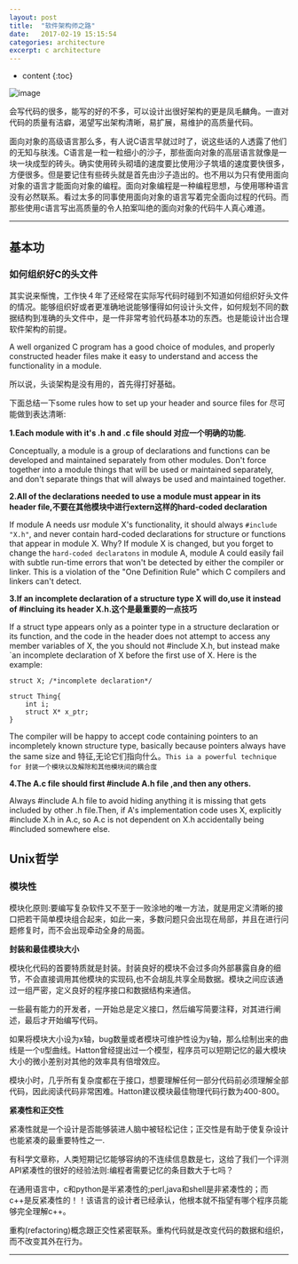 ```yaml
---
layout: post
title:  "软件架构师之路"
date:   2017-02-19 15:15:54
categories: architecture
excerpt: c architecture
---
```


* content
{:toc}


![image](http://coolshell.cn//wp-content/uploads/2016/10/drawing-recursive-300x204.jpg)

会写代码的很多，能写的好的不多，可以设计出很好架构的更是凤毛麟角。一直对代码的质量有洁癖，渴望写出架构清晰，易扩展，易维护的高质量代码。

面向对象的高级语言那么多，有人说C语言早就过时了，说这些话的人透露了他们的无知与肤浅。C语言是一粒一粒细小的沙子，那些面向对象的高层语言就像是一块一块成型的砖头。确实使用砖头砌墙的速度要比使用沙子筑墙的速度要快很多，方便很多。但是要记住有些砖头就是首先由沙子造出的。也不用以为只有使用面向对象的语言才能面向对象的编程。面向对象编程是一种编程思想，与使用哪种语言没有必然联系。看过太多的同事使用面向对象的语言写着完全面向过程的代码。而那些使用c语言写出高质量的令人拍案叫绝的面向对象的代码牛人真心难道。




---


## 基本功

### 如何组织好C的头文件

其实说来惭愧，工作快４年了还经常在实际写代码时碰到不知道如何组织好头文件的情况。能够组织好或者更准确地说能够懂得如何设计头文件，如何规划不同的数据结构到准确的头文件中，是一件非常考验代码基本功的东西。也是能设计出合理软件架构的前提。

A well organized C program has a good choice of modules, and properly constructed header files make it easy to understand and access the functionality in a module.

所以说，头谈架构是没有用的，首先得打好基础。
 
下面总结一下some rules how to set up your header and source files for 尽可能做到表达清晰:

**1.Each module with it's .h and .c file should 对应一个明确的功能.**

Conceptually, a module is a group of declarations and functions can be developed and maintained separately from other modules. Don't force together into a module things that will be used or maintained separately, and don't separate things that will always be used and maintained together.


**2.All of the declarations needed to use a module must appear in its header file,不要在其他模块中进行extern这样的hard-coded declaration**

If module A needs usr module X's functionality, it should always `#include "X.h"`, and never contain hard-coded declarations for structure or functions that appear in module X. Why? If module X is changed, but you forget to change the `hard-coded declaratons` in module A, module A could easily fail with subtle run-time errors that won't be detected by either the compiler or linker. This is a violation of the "One Definition Rule" which C compilers and linkers can't detect.


**3.If an incomplete declaration of a structure type X will do,use it instead of #incluing its header X.h.这个是最重要的一点技巧**

If a struct type appears only as a pointer type in a structure declaration or its function, and the code in the header does not attempt to access any member variables of X, the you should not #include X.h, but instead make `an incomplete declaration of X before the first use of X. Here is the example:

<pre><code>struct X; /*incomplete declaration*/

struct Thing{
	int i;
	struct X* x_ptr;
}
</code></pre> 

The compiler will be happy to accept code containing pointers to an incompletely known structure type, basically because pointers always have the same size and 特征,无论它们指向什么。`This ia a powerful technique for 封装一个模块以及解除和其他模块间的耦合度`

**4.The A.c file should first #include A.h file ,and then any others.**

Always #include A.h file to avoid hiding anything it is missing that gets included by other .h file.Then, if A's implementation code uses X, explicitly #include X.h in A.c, so A.c is not dependent on X.h accidentally being #included somewhere else.


## Unix哲学

### 模块性

模块化原则:要编写复杂软件又不至于一败涂地的唯一方法，就是用定义清晰的接口把若干简单模块组合起来，如此一来，多数问题只会出现在局部，并且在进行问题修复时，而不会出现牵动全身的局面。

**封装和最佳模块大小**

模块化代码的首要特质就是封装。封装良好的模块不会过多向外部暴露自身的细节，不会直接调用其他模块的实现码,也不会胡乱共享全局数据。模块之间应该通过一组严密，定义良好的程序接口和数据结构来通信。

一些最有能力的开发者，一开始总是定义接口，然后编写简要注释，对其进行阐述，最后才开始编写代码。

如果将模块大小设为x轴，bug数量或者模块可维护性设为y轴，那么绘制出来的曲线是一个`U`型曲线。Hatton曾经提出过一个模型，程序员可以短期记忆的最大模块大小的微小差别对其他的效率具有倍增效应。

模块小时，几乎所有复杂度都在于接口，想要理解任何一部分代码前必须理解全部代码，因此阅读代码非常困难。Hatton建议模块最佳物理代码行数为400-800。

**紧凑性和正交性**

紧凑性就是一个设计是否能够装进人脑中被轻松记住；正交性是有助于使复杂设计也能紧凑的最重要特性之一.

有科学文章称，人类短期记忆能够容纳的不连续信息数是七，这给了我们一个评测API紧凑性的很好的经验法则:编程者需要记忆的条目数大于七吗？

在通用语言中，c和python是半紧凑性的;perl,java和shell是非紧凑性的；而c++是反紧凑性的！！该语言的设计者已经承认，他根本就不指望有哪个程序员能够完全理解c++。

重构(refactoring)概念跟正交性紧密联系。重构代码就是改变代码的数据和组织，而不改变其外在行为。








---














